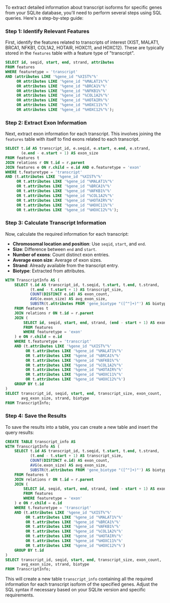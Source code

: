 To extract detailed information about transcript isoforms for specific genes from your SQLite database, you'll need to perform several steps using SQL queries. Here's a step-by-step guide:

### Step 1: Identify Relevant Features

First, identify the features related to transcripts of interest (XIST, MALAT1, BRCA1, NFKB1, COL1A2, HOTAIR, HOXC11, and HOXC12). These are typically stored in the `features` table with a feature type of "transcript".

```sql
SELECT id, seqid, start, end, strand, attributes
FROM features
WHERE featuretype = 'transcript'
AND (attributes LIKE '%gene_id "%XIST%"%' 
     OR attributes LIKE '%gene_id "%MALAT1%"%'
     OR attributes LIKE '%gene_id "%BRCA1%"%'
     OR attributes LIKE '%gene_id "%NFKB1%"%'
     OR attributes LIKE '%gene_id "%COL1A2%"%'
     OR attributes LIKE '%gene_id "%HOTAIR%"%'
     OR attributes LIKE '%gene_id "%HOXC11%"%'
     OR attributes LIKE '%gene_id "%HOXC12%"%');
```

### Step 2: Extract Exon Information

Next, extract exon information for each transcript. This involves joining the `features` table with itself to find exons related to each transcript.

```sql
SELECT t.id AS transcript_id, e.seqid, e.start, e.end, e.strand,
       (e.end - e.start + 1) AS exon_size
FROM features t
JOIN relations r ON t.id = r.parent
JOIN features e ON r.child = e.id AND e.featuretype = 'exon'
WHERE t.featuretype = 'transcript'
AND (t.attributes LIKE '%gene_id "%XIST%"%' 
     OR t.attributes LIKE '%gene_id "%MALAT1%"%'
     OR t.attributes LIKE '%gene_id "%BRCA1%"%'
     OR t.attributes LIKE '%gene_id "%NFKB1%"%'
     OR t.attributes LIKE '%gene_id "%COL1A2%"%'
     OR t.attributes LIKE '%gene_id "%HOTAIR%"%'
     OR t.attributes LIKE '%gene_id "%HOXC11%"%'
     OR t.attributes LIKE '%gene_id "%HOXC12%"%');
```

### Step 3: Calculate Transcript Information

Now, calculate the required information for each transcript:

- **Chromosomal location and position**: Use `seqid`, `start`, and `end`.
- **Size**: Difference between `end` and `start`.
- **Number of exons**: Count distinct exon entries.
- **Average exon size**: Average of exon sizes.
- **Strand**: Already available from the transcript entry.
- **Biotype**: Extracted from attributes.

```sql
WITH TranscriptInfo AS (
    SELECT t.id AS transcript_id, t.seqid, t.start, t.end, t.strand,
           (t.end - t.start + 1) AS transcript_size,
           COUNT(DISTINCT e.id) AS exon_count,
           AVG(e.exon_size) AS avg_exon_size,
           SUBSTR(t.attributes FROM 'gene_biotype "([^"]+)"') AS biotype
    FROM features t
    JOIN relations r ON t.id = r.parent
    JOIN (
        SELECT id, seqid, start, end, strand, (end - start + 1) AS exon_size
        FROM features
        WHERE featuretype = 'exon'
    ) e ON r.child = e.id
    WHERE t.featuretype = 'transcript'
    AND (t.attributes LIKE '%gene_id "%XIST%"%' 
         OR t.attributes LIKE '%gene_id "%MALAT1%"%'
         OR t.attributes LIKE '%gene_id "%BRCA1%"%'
         OR t.attributes LIKE '%gene_id "%NFKB1%"%'
         OR t.attributes LIKE '%gene_id "%COL1A2%"%'
         OR t.attributes LIKE '%gene_id "%HOTAIR%"%'
         OR t.attributes LIKE '%gene_id "%HOXC11%"%'
         OR t.attributes LIKE '%gene_id "%HOXC12%"%')
    GROUP BY t.id
)
SELECT transcript_id, seqid, start, end, transcript_size, exon_count,
       avg_exon_size, strand, biotype
FROM TranscriptInfo;
```

### Step 4: Save the Results

To save the results into a table, you can create a new table and insert the query results:

```sql
CREATE TABLE transcript_info AS
WITH TranscriptInfo AS (
    SELECT t.id AS transcript_id, t.seqid, t.start, t.end, t.strand,
           (t.end - t.start + 1) AS transcript_size,
           COUNT(DISTINCT e.id) AS exon_count,
           AVG(e.exon_size) AS avg_exon_size,
           SUBSTR(t.attributes FROM 'gene_biotype "([^"]+)"') AS biotype
    FROM features t
    JOIN relations r ON t.id = r.parent
    JOIN (
        SELECT id, seqid, start, end, strand, (end - start + 1) AS exon_size
        FROM features
        WHERE featuretype = 'exon'
    ) e ON r.child = e.id
    WHERE t.featuretype = 'transcript'
    AND (t.attributes LIKE '%gene_id "%XIST%"%' 
         OR t.attributes LIKE '%gene_id "%MALAT1%"%'
         OR t.attributes LIKE '%gene_id "%BRCA1%"%'
         OR t.attributes LIKE '%gene_id "%NFKB1%"%'
         OR t.attributes LIKE '%gene_id "%COL1A2%"%'
         OR t.attributes LIKE '%gene_id "%HOTAIR%"%'
         OR t.attributes LIKE '%gene_id "%HOXC11%"%'
         OR t.attributes LIKE '%gene_id "%HOXC12%"%')
    GROUP BY t.id
)
SELECT transcript_id, seqid, start, end, transcript_size, exon_count,
       avg_exon_size, strand, biotype
FROM TranscriptInfo;
```

This will create a new table `transcript_info` containing all the required information for each transcript isoform of the specified genes. Adjust the SQL syntax if necessary based on your SQLite version and specific requirements.